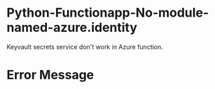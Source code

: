 # Python-Functionapp-No-module-named-azure.identity

Keyvault secrets service don't work in Azure function.


# Error Message

